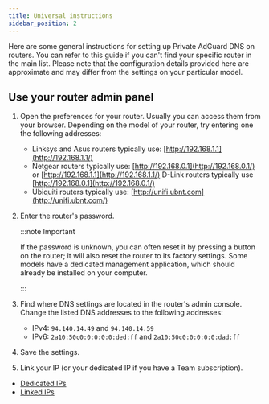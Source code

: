 ```yaml
---
title: Universal instructions
sidebar_position: 2
---
```


Here are some general instructions for setting up Private AdGuard DNS on routers. You can refer to this guide if you can't find your specific router in the main list. Please note that the configuration details provided here are approximate and may differ from the settings on your particular model.

## Use your router admin panel

1. Open the preferences for your router. Usually you can access them from your browser. Depending on the model of your router, try entering one the following addresses:
    - Linksys and Asus routers typically use: [http://192.168.1.1](http://192.168.1.1/)
    - Netgear routers typically use: [http://192.168.0.1](http://192.168.0.1/) or [http://192.168.1.1](http://192.168.1.1/) D-Link routers typically use [http://192.168.0.1](http://192.168.0.1/)
    - Ubiquiti routers typically use: [http://unifi.ubnt.com](http://unifi.ubnt.com/)

2. Enter the router's password.

    :::note Important

    If the password is unknown, you can often reset it by pressing a button on the router; it will also reset the router to its factory settings. Some models have a dedicated management application, which should already be installed on your computer.

    :::

3. Find where DNS settings are located in the router's admin console. Change the listed DNS addresses to the following addresses:
    - IPv4: `94.140.14.49` and `94.140.14.59`
    - IPv6: `2a10:50c0:0:0:0:0:ded:ff` and `2a10:50c0:0:0:0:0:dad:ff`

4. Save the settings.

5. Link your IP (or your dedicated IP if you have a Team subscription).

- [Dedicated IPs](/private-dns/connect-devices/other-options/dedicated-ip.md)
- [Linked IPs](/private-dns/connect-devices/other-options/linked-ip.md)
